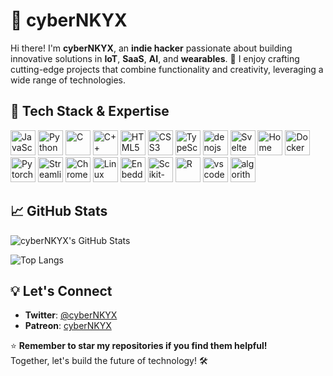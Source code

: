 # 👾 cyberNKYX

Hi there! I'm **cyberNKYX**, an **indie hacker** passionate about building innovative solutions in **IoT**, **SaaS**, **AI**, and **wearables**. 🚀 I enjoy crafting cutting-edge projects that combine functionality and creativity, leveraging a wide range of technologies.


## 🔧 Tech Stack & Expertise

<div>
  <img src="https://cdn.jsdelivr.net/gh/devicons/devicon/icons/javascript/javascript-original.svg" width="40" height="40" alt="JavaScript" title="JavaScript" />
  <img src="https://cdn.jsdelivr.net/gh/devicons/devicon/icons/python/python-original.svg" width="40" height="40" alt="Python" title="Python" />
  <img src="https://cdn.jsdelivr.net/gh/devicons/devicon/icons/c/c-original.svg" width="40" height="40" alt="C" title="C" />
  <img src="https://cdn.jsdelivr.net/gh/devicons/devicon/icons/cplusplus/cplusplus-original.svg" width="40" height="40" alt="C++" title="C++" />
  <img src="https://cdn.jsdelivr.net/gh/devicons/devicon/icons/html5/html5-original.svg" width="40" height="40" alt="HTML5" title="HTML5" />
  <img src="https://cdn.jsdelivr.net/gh/devicons/devicon/icons/css3/css3-original.svg" width="40" height="40" alt="CSS3" title="CSS3" />
  <img src="https://cdn.jsdelivr.net/gh/devicons/devicon/icons/typescript/typescript-original.svg" width="40" height="40" alt="TypeScript" title="TypeScript" />
  <img src="https://cdn.jsdelivr.net/gh/devicons/devicon/icons/denojs/denojs-original.svg" width="40" height="40" alt="denojs" title="deno" />
  <img src="https://cdn.jsdelivr.net/gh/devicons/devicon/icons/svelte/svelte-original.svg" width="40" height="40" alt="Svelte" title="svelte" />
  <img src="https://img.icons8.com/fluency/48/000000/home-automation.png" width="40" height="40" alt="Home Assistant" title="Home assistant" />
  <img src="https://cdn.jsdelivr.net/gh/devicons/devicon/icons/docker/docker-original.svg" width="40" height="40" alt="Docker" title="Docker" />
  <img src="https://cdn.jsdelivr.net/gh/devicons/devicon@latest/icons/pytorch/pytorch-original.svg" width="40" height="40" alt="Pytorch" title="Pytorch" />
  <img src="https://cdn.jsdelivr.net/gh/devicons/devicon@latest/icons/streamlit/streamlit-original.svg" width="40" height="40" alt="Streamlit" title="Streamlit" />
  <img src="https://cdn.jsdelivr.net/gh/devicons/devicon@latest/icons/chrome/chrome-original.svg" width="40" height="40" alt="Chrome" title="Chrome" />
  <img src="https://cdn.jsdelivr.net/gh/devicons/devicon@latest/icons/linux/linux-original.svg" width="40" height="40" alt="Linux" title="Linux" />
  <img src="https://cdn.jsdelivr.net/gh/devicons/devicon@latest/icons/embeddedc/embeddedc-original.svg" width="40" height="40" alt="EnbeddedC" title="EnbeddedC" />
  <img src="https://cdn.jsdelivr.net/gh/devicons/devicon@latest/icons/scikitlearn/scikitlearn-original.svg" width="40" height="40" alt="Scikit-learn" title="Scikit-learn" />
  <img src="https://cdn.jsdelivr.net/gh/devicons/devicon@latest/icons/r/r-original.svg" width="40" height="40" alt="R" title="R" />
  <img src="https://cdn.jsdelivr.net/gh/devicons/devicon@latest/icons/vscode/vscode-original.svg" width="40" height="40" alt="vscode" title="vscode" />
  <img src="https://cdn.jsdelivr.net/gh/devicons/devicon@latest/icons/thealgorithms/thealgorithms-original.svg" width="40" height="40" alt="algorithms" title="algorithms" />
</div>

## 📈 GitHub Stats

![cyberNKYX's GitHub Stats](https://github-readme-stats.vercel.app/api?username=cyberNKYX&show_icons=true&theme=radical)

![Top Langs](https://github-readme-stats.vercel.app/api/top-langs/?username=cyberNKYX&layout=compact&theme=radical)

## 💡 Let's Connect

- **Twitter**: [@cyberNKYX](https://x.com/cyberNKYX)
- **Patreon**: [cyberNKYX](https://www.patreon.com/cyberNKYX)

⭐ **Remember to star my repositories if you find them helpful!**  
Together, let's build the future of technology! 🛠️
